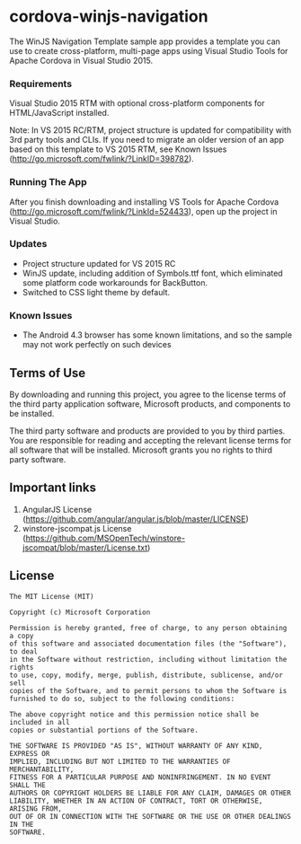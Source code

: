 # cordova-winjs-navigation

The WinJS Navigation Template sample app provides a template you can use to create cross-platform, multi-page apps using Visual Studio Tools for Apache Cordova in Visual Studio 2015.

### Requirements
Visual Studio 2015 RTM with optional cross-platform components for HTML/JavaScript installed.

Note: In VS 2015 RC/RTM, project structure is updated for compatibility with 3rd party tools and CLIs. If you need to migrate an older version of an app based on this template to VS 2015 RTM, see Known Issues (http://go.microsoft.com/fwlink/?LinkID=398782).

### Running The App
After you finish downloading and installing VS Tools for Apache Cordova (http://go.microsoft.com/fwlink/?LinkId=524433), open up the project in Visual Studio.

### Updates
- Project structure updated for VS 2015 RC
- WinJS update, including addition of Symbols.ttf font, which eliminated some platform code workarounds for BackButton.
- Switched to CSS light theme by default.

### Known Issues
- The Android 4.3 browser has some known limitations, and so the sample may not work perfectly on such devices


## Terms of Use
By downloading and running this project, you agree to the license terms of the third party application software, Microsoft products, and components to be installed. 

The third party software and products are provided to you by third parties. You are responsible for reading and accepting the relevant license terms for all software that will be installed. Microsoft grants you no rights to third party software.


## Important links
1. AngularJS License (https://github.com/angular/angular.js/blob/master/LICENSE)
1. winstore-jscompat.js License (https://github.com/MSOpenTech/winstore-jscompat/blob/master/License.txt)


## License
```
The MIT License (MIT)

Copyright (c) Microsoft Corporation

Permission is hereby granted, free of charge, to any person obtaining a copy
of this software and associated documentation files (the "Software"), to deal
in the Software without restriction, including without limitation the rights
to use, copy, modify, merge, publish, distribute, sublicense, and/or sell
copies of the Software, and to permit persons to whom the Software is
furnished to do so, subject to the following conditions:

The above copyright notice and this permission notice shall be included in all
copies or substantial portions of the Software.

THE SOFTWARE IS PROVIDED "AS IS", WITHOUT WARRANTY OF ANY KIND, EXPRESS OR
IMPLIED, INCLUDING BUT NOT LIMITED TO THE WARRANTIES OF MERCHANTABILITY,
FITNESS FOR A PARTICULAR PURPOSE AND NONINFRINGEMENT. IN NO EVENT SHALL THE
AUTHORS OR COPYRIGHT HOLDERS BE LIABLE FOR ANY CLAIM, DAMAGES OR OTHER
LIABILITY, WHETHER IN AN ACTION OF CONTRACT, TORT OR OTHERWISE, ARISING FROM,
OUT OF OR IN CONNECTION WITH THE SOFTWARE OR THE USE OR OTHER DEALINGS IN THE
SOFTWARE.
```


